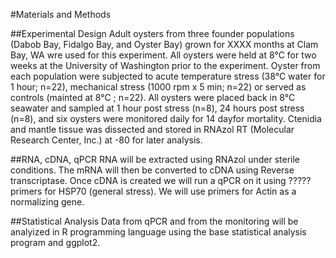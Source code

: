 #Materials and Methods

##Experimental Design
Adult oysters from three founder populations (Dabob Bay, Fidalgo Bay, and Oyster Bay) grown for XXXX months at Clam Bay, WA wre used for this experiment. All oysters were held at 8&deg;C for two weeks at the University of Washington prior to the experiment.  Oyster from each population were subjected to acute temperature stress (38&deg;C water for 1 hour; n=22), mechanical stress (1000 rpm x 5 min; n=22) or served as controls (mainted at 8&deg;C ; n=22).   All oysters were placed back in  8&deg;C seawater and sampled at 1 hour post stress (n=8), 24 hours post stress (n=8), and six oysters were monitored daily for 14 dayfor mortality.  Ctenidia and mantle tissue was dissected and stored in RNAzol RT (Molecular Research Center, Inc.) at -80 for later analysis.


##RNA, cDNA, qPCR
RNA will be extracted using RNAzol under sterile conditions. The mRNA will then be converted to cDNA using Reverse transcriptase. Once cDNA is created we will run a qPCR on it using ????? primers for HSP70 (general stress). We will use primers for Actin as a normalizing gene. 

##Statistical Analysis
Data from qPCR and from the monitoring will be analyized in R programming language using the base statistical analysis program and ggplot2. 
